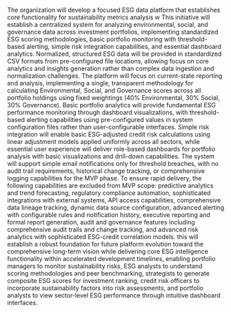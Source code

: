 The organization will develop a focused ESG data platform that establishes core functionality for sustainability metrics analysis w
This initiative will establish a centralized system for analyzing environmental, social, and governance data across investment portfolios, implementing standardized ESG scoring methodologies, basic portfolio monitoring with threshold-based alerting, simple risk integration capabilities, and essential dashboard analytics.
Normalized, structured ESG data will be provided in standardized CSV formats from pre-configured file locations, allowing focus on core analytics and insights generation rather than complex data ingestion and normalization challenges.
The platform will focus on current-state reporting and analysis, implementing a single, transparent methodology for calculating Environmental, Social, and Governance scores across all portfolio holdings using fixed weightings (40% Environmental, 30% Social, 30% Governance). Basic portfolio analytics will provide fundamental ESG performance monitoring through dashboard visualizations, with threshold-based alerting capabilities using pre-configured values in system configuration files rather than user-configurable interfaces.
Simple risk integration will enable basic ESG-adjusted credit risk calculations using linear adjustment models applied uniformly across all sectors, while essential user experience will deliver role-based dashboards for portfolio analysis with basic visualizations and drill-down capabilities. The system will support simple email notifications only for threshold breaches, with no audit trail requirements, historical change tracking, or comprehensive logging capabilities for the MVP phase.
To ensure rapid delivery, the following capabilities are excluded from MVP scope: predictive analytics and trend forecasting, regulatory compliance automation, sophisticated integrations with external systems, API access capabilities, comprehensive data lineage tracking, dynamic data source configuration, advanced alerting with configurable rules and notification history, executive reporting and formal report generation, audit and governance features including comprehensive audit trails and change tracking, and advanced risk analytics with sophisticated ESG-credit correlation models.
this will establish a robust foundation for future platform evolution toward the comprehensive long-term vision while delivering core ESG intelligence functionality within accelerated development timelines, enabling portfolio managers to monitor sustainability risks, ESG analysts to understand scoring methodologies and peer benchmarking, strategists to generate composite ESG scores for investment ranking, credit risk officers to incorporate sustainability factors into risk assessments, and portfolio analysts to view sector-level ESG performance through intuitive dashboard interfaces.